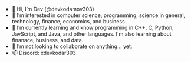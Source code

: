 - 👋 Hi, I’m Dev (@devkodamov303)
- 👀 I’m interested in computer science, programming, science in general, technology, finance, economics, and business.
- 🌱 I’m currently learning and know programming in C++, C, Python, JavScript, and Java, and other languages. I'm also learning about finanace, business, and data. 
- 💞️ I’m not looking to collaborate on anything... yet.
- 📫 Discord: xdevkodar303

<!---
devkodamov303/devkodamov303 is a ✨ special ✨ repository because its `README.md` (this file) appears on your GitHub profile.
You can click the Preview link to take a look at your changes.
--->
